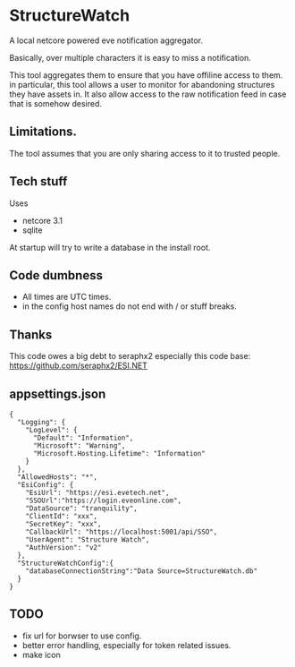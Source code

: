 # StructureWatch
A local netcore powered eve notification aggregator.

Basically, over multiple characters it is easy to miss a notification.

This tool aggregates them to ensure that you have offiline access to them. in particular, this tool allows a user to monitor for abandoning structures they have assets in. It also allow access to the raw notification feed in case that is somehow desired.

## Limitations.

The tool assumes that you are only sharing access to it to trusted people. 


## Tech stuff
Uses
* netcore 3.1
* sqlite

At startup will try to write a database in the install root.


## Code dumbness
* All times are UTC times.
* in the config host names do not end with / or stuff breaks.

## Thanks
This code owes a big debt to seraphx2 especially this code base: https://github.com/seraphx2/ESI.NET

## appsettings.json 

`````
{
  "Logging": {
    "LogLevel": {
      "Default": "Information",
      "Microsoft": "Warning",
      "Microsoft.Hosting.Lifetime": "Information"
    }
  },
  "AllowedHosts": "*",
  "EsiConfig": {
    "EsiUrl": "https://esi.evetech.net",
    "SSOUrl":"https://login.eveonline.com",
    "DataSource": "tranquility",
    "ClientId": "xxx",
    "SecretKey": "xxx",
    "CallbackUrl": "https://localhost:5001/api/SSO",
    "UserAgent": "Structure Watch",
    "AuthVersion": "v2"
  },
  "StructureWatchConfig":{
    "databaseConnectionString":"Data Source=StructureWatch.db"
  }
}
`````

## TODO
* fix url for borwser to use config.
* better error handling, especially for token related issues.
* make icon


